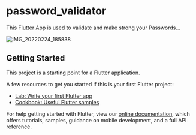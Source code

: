 # password_validator

This Flutter App is used to validate and make strong your Passwords...

![IMG_20220224_185838](https://user-images.githubusercontent.com/84219863/155533690-188436d0-e19d-4d7d-a49a-890afcae3a91.JPG)

## Getting Started

This project is a starting point for a Flutter application.

A few resources to get you started if this is your first Flutter project:

- [Lab: Write your first Flutter app](https://flutter.dev/docs/get-started/codelab)
- [Cookbook: Useful Flutter samples](https://flutter.dev/docs/cookbook)

For help getting started with Flutter, view our
[online documentation](https://flutter.dev/docs), which offers tutorials,
samples, guidance on mobile development, and a full API reference.
